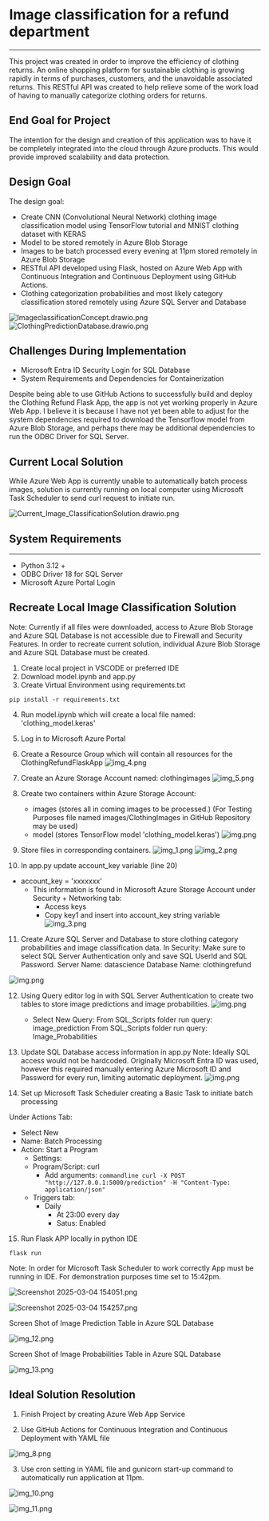 # Image classification for a refund department 
***

This project was created in order to improve the efficiency of clothing returns.  An online shopping platform 
for sustainable clothing is growing rapidly in terms of purchases, customers, and the unavoidable 
associated returns. This RESTful API was created to help relieve some of the work load of having to manually
categorize clothing orders for returns. 

## End Goal for Project

The intention for the design and creation of this application was to have it be completely integrated into
the cloud through Azure products.  This would provide improved scalability and data protection. 

## Design Goal 

The design goal:
- Create CNN (Convolutional Neural Network) clothing image classification model
    using TensorFlow tutorial and MNIST clothing dataset with KERAS
- Model to be stored remotely in Azure Blob Storage 
- Images to be batch processed every evening at 11pm stored remotely in Azure Blob Storage
- RESTful API developed using Flask, hosted on Azure Web App with Continuous Integration and 
    Continuous Deployment using GitHub Actions.
- Clothing categorization probabilities and most likely category classification stored remotely 
    using Azure SQL Server and Database


![ImageclassificationConcept.drawio.png](Images_ReadMe%2FImageclassificationConcept.drawio.png)
![ClothingPredictionDatabase.drawio.png](Images_ReadMe%2FClothingPredictionDatabase.drawio.png)



## Challenges During Implementation
- Microsoft Entra ID Security Login for SQL Database
- System Requirements and Dependencies for Containerization 

Despite being able to use GitHub Actions to successfully build and deploy the Clothing Refund Flask App, 
the app is not yet working properly in Azure Web App.  I believe it is because I have not yet been able
to adjust for the system dependencies required to download the Tensorflow model from Azure Blob Storage, 
and perhaps there may be additional dependencies to run the ODBC Driver for SQL Server.

## Current Local Solution 

While Azure Web App is currently unable to automatically batch process images, solution is currently 
running on local computer using Microsoft Task Scheduler to send curl request to initiate run.

![Current_Image_ClassificationSolution.drawio.png](Images_ReadMe%2FCurrent_Image_ClassificationSolution.drawio.png)


## System Requirements 
***

- Python 3.12 +
- ODBC Driver 18 for SQL Server
- Microsoft Azure Portal Login

## Recreate Local Image Classification Solution
Note: Currently if all files were downloaded, access to Azure Blob Storage and Azure SQL Database 
is not accessible due to Firewall and Security Features. In order to recreate current solution, 
individual Azure Blob Storage and Azure SQL Database must be created. 

1. Create local project in VSCODE or preferred IDE 
2. Download model.ipynb and app.py
3. Create Virtual Environment using requirements.txt

``````commandline
pip install -r requirements.txt
``````

4. Run model.ipynb which will create a local file named: 'clothing_model.keras'

5. Log in to Microsoft Azure Portal 
6. Create a Resource Group which will contain all resources for the ClothingRefundFlaskApp
![img_4.png](Images_ReadMe/img_4.png)

7. Create an Azure Storage Account named: clothingimages
![img_5.png](Images_ReadMe/img_5.png)

8. Create two containers within Azure Storage Account: 
    - images (stores all in coming images to be processed.)
      (For Testing Purposes file named images/ClothingImages in GitHub Repository may be used)
    - model (stores TensorFlow model 'clothing_model.keras')
![img.png](Images_ReadMe/img.png)

9. Store files in corresponding containers.
![img_1.png](Images_ReadMe/img_1.png)
![img_2.png](Images_ReadMe/img_2.png)


10. In app.py update account_key variable (line 20)
   - account_key = 'xxxxxxx'
     - This information is found in Microsoft Azure Storage Account under Security + Networking tab: 
       - Access keys
       - Copy key1 and insert into account_key string variable
![img_3.png](Images_ReadMe/img_3.png)

11. Create Azure SQL Server and Database to store clothing category probabilities and image classification data.
    In Security: Make sure to select SQL Server Authentication only and save SQL UserId and SQL Password.
Server Name: datascience
Database Name: clothingrefund

![img.png](Images_ReadMe/img_6.png)

12. Using Query editor log in with SQL Server Authentication to create two tables to store image predictions 
and image probabilities. 
![img.png](Images_ReadMe/img_7.png)
    - Select New Query: 
        From SQL_Scripts folder run query: image_prediction 
        From SQL_Scripts folder run query: Image_Probabilities

13. Update SQL Database access information in app.py 
Note: Ideally SQL access would not be hardcoded. Originally Microsoft Entra ID was used, however this
required manually entering Azure Microsoft ID and Password for every run, limiting automatic deployment. 
![img.png](Images_ReadMe/img_9.png)


14. Set up Microsoft Task Scheduler creating a Basic Task to initiate batch processing 
    
Under Actions Tab:
- Select New 
- Name: Batch Processing
- Action: Start a Program
  - Settings: 
  - Program/Script: curl
    - Add arguments:
              ``````commandline
              curl -X POST "http://127.0.0.1:5000/prediction" -H "Content-Type: application/json"
              ``````
  - Triggers tab: 
    - Daily 
      - At 23:00 every day 
      - Satus: Enabled

15. Run Flask APP locally in python IDE
``````commandline
flask run
``````
Note: In order for Microsoft Task Scheduler to work correctly App must be running in IDE. 
For demonstration purposes time set to 15:42pm. 

![Screenshot 2025-03-04 154051.png](Images_ReadMe%2FScreenshot%202025-03-04%20154051.png)

![Screenshot 2025-03-04 154257.png](Images_ReadMe%2FScreenshot%202025-03-04%20154257.png)

Screen Shot of Image Prediction Table in Azure SQL Database 

![img_12.png](Images_ReadMe%2Fimg_12.png)

Screen Shot of Image Probabilities Table in Azure SQL Database

![img_13.png](Images_ReadMe%2Fimg_13.png)


## Ideal Solution Resolution

1. Finish Project by creating Azure Web App Service

2. Use GitHub Actions for Continuous Integration and Continuous Deployment with YAML file

![img_8.png](Images_ReadMe%2Fimg_8.png)

3. Use cron setting in YAML file and gunicorn start-up command to automatically run application at 11pm. 

![img_10.png](Images_ReadMe%2Fimg_10.png)

![img_11.png](Images_ReadMe%2Fimg_11.png)

   



